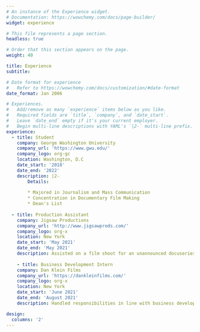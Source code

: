 ```yaml
---
# An instance of the Experience widget.
# Documentation: https://wowchemy.com/docs/page-builder/
widget: experience

# This file represents a page section.
headless: true

# Order that this section appears on the page.
weight: 40

title: Experience
subtitle:

# Date format for experience
#   Refer to https://wowchemy.com/docs/customization/#date-format
date_format: Jan 2006

# Experiences.
#   Add/remove as many `experience` items below as you like.
#   Required fields are `title`, `company`, and `date_start`.
#   Leave `date_end` empty if it's your current employer.
#   Begin multi-line descriptions with YAML's `|2-` multi-line prefix.
experience:
  - title: Student
    company: George Washington University 
    company_url: 'https://www.gwu.edu/'
    company_logo: org-gc
    location: Washington, D.C
    date_start: '2018'
    date_end: '2022'
    description: |2-
        Details:
        
        * Majored in Journalism and Mass Communication
        * Concentration in Documentary Film Making
        * Dean's List
        
  - title: Production Assistant
    company: Jigsaw Productions 
    company_url: 'http://www.jigsawprods.com/'
    company_logo: org-x
    location: New York
    date_start: 'May 2021'
    date_end: 'May 2021'
    description: Assisted on a film shoot for an unannounced docuseries for a premium streaming service.
    
    - title: Business Development Intern
    company: Dan Klein Films  
    company_url: 'https://dankleinfilms.com/'
    company_logo: org-x
    location: New York
    date_start: 'June 2021'
    date_end: 'August 2021'
    description: Handled responsibilities in line with business development. Assisted in production process on a TV show for a major broadcast network. 

design:
  columns: '2'
---
```

